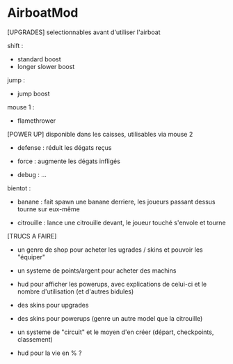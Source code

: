 # AirboatMod

[UPGRADES]
selectionnables avant d'utiliser l'airboat

shift :
  - standard boost
  - longer slower boost

jump :
  - jump boost

mouse 1 :
  - flamethrower


[POWER UP]
disponible dans les caisses, utilisables via mouse 2

  - defense : réduit les dégats reçus

  - force : augmente les dégats infligés

  - debug : ...

bientot :

  - banane : fait spawn une banane derriere, les joueurs passant dessus tourne sur eux-même
  
  - citrouille : lance une citrouille devant, le joueur touché s'envole et tourne
  
  



[TRUCS A FAIRE]

  - un genre de shop pour acheter les ugrades / skins et pouvoir les "équiper"
  
  - un systeme de points/argent pour acheter des machins
  
  - hud pour afficher les powerups, avec explications de celui-ci et le nombre d'utilisation (et d'autres bidules)
  
  - des skins pour upgrades
  
  - des skins pour powerups (genre un autre model que la citrouille)
  
  - un systeme de "circuit" et le moyen d'en créer (départ, checkpoints, classement)
  
  - hud pour la vie en % ?
